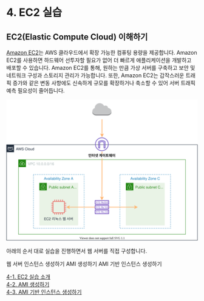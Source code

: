 # 4. EC2 실습

## EC2(Elastic Compute Cloud) 이해하기
[Amazon EC2](https://docs.aws.amazon.com/ko_kr/AWSEC2/latest/UserGuide/concepts.html)는 AWS 클라우드에서 확장 가능한 컴퓨팅 용량을 제공합니다. Amazon EC2를 사용하면 하드웨어 선투자할 필요가 없어 더 빠르게 애플리케이션을 개발하고 배포할 수 있습니다. Amazon EC2를 통해, 원하는 만큼 가상 서버를 구축하고 보안 및 네트워크 구성과 스토리지 관리가 가능합니다. 또한, Amazon EC2는 갑작스러운 트래픽 증가와 같은 변동 사항에도 신속하게 규모를 확장하거나 축소할 수 있어 서버 트래픽 예측 필요성이 줄어듭니다.

![](./images/ec2.svg)

아래의 순서 대로 실습을 진행하면서 웹 서버를 직접 구성합니다.

웹 서버 인스턴스 생성하기
AMI 생성하기
AMI 기반 인스턴스 생성하기

[4-1. EC2 실습 소개](./4-1.create-ec2.md)<br>
[4-2. AMI 생성하기](./4-2.create-ami.md)<br>
[4-3. AMI 기반 인스턴스 생성하기](./4-3.create-ami-ec2.md)<br>